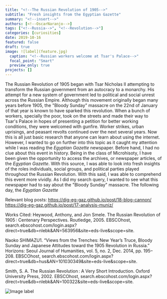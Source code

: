 ```yaml
---
title: "<!--The Russian Revolution of 1905-->"
subtitle: "Fresh insights from the Egyptian Gazette"
summary: "<!--insert-->"
authors: [<!--OscarNaranjo-->]
tags: ["<!--Russia-->", "<!--Revolution-->"]
categories: [curiosities]
date: 2019-10-16
featured: false
draft: true
image: ![label](feature.jpg)
  caption: "<!--Russian workers welcome at Tsar's Palace-->"
  focal_point: "Smart"
  preview_only: true
projects: []
---
```

The Russian Revolution of 1905 began with Tsar Nicholas II attempting to transform the Russian government from an autocracy to a monarchy. His attempt for a new system of government led to political and social unrest across the Russian Empire. Although this movement originally began many years before 1905, the "Bloody Sunday" massacre on the 22nd of January of that year is known to have sparked this revolution. When a bunch of workers, specially the poor, took on the streets and made their way to Tsar's Palace in hopes of presenting a petition for better working conditions, they were welcomed with gunfire. Worker strikes, urban uprisings, and peasant revolts continued  over the next several years. Now this is all just basic research that anyone can learn about using the internet. However, I wanted to go on further into this topic as it caught my attention while I was reading the _Egyptian Gazette_ newspaper. Before hand, I had no clue about this event in history. Being in the class of Microhisoty, I have been given the opportunity to access the archives, or newspaper articles, of the _Egyptian Gazette_. With this source, I was able to look into fresh insights of the roles individuals, social groups, and political parties played throughout the Russian Revolution. With this said, I was able to comprehend this event more vividly. As I did my search query, I wanted to see what this newspaper had to say about the "Bloody Sunday" massacre. The following day, the _Egyptian Gazette_


Relevant blog posts:
https://dig-eg-gaz.github.io/post/18-blog-cannon/
https://dig-eg-gaz.github.io/post/17-analysis-muniz/

Works Cited:
Heywood, Anthony, and Jon Smele. The Russian Revolution of 1905 : Centenary Perspectives. Routledge, 2005. EBSCOhost, search.ebscohost.com/login.aspx?direct=true&db=nlebk&AN=563956&site=eds-live&scope=site.

Naoko SHIMAZU1. “Views from the Trenches: New Year’s Truce, Bloody Sunday and Japanese Attitudes toward the 1905 Revolution in Russia.” Horizons: Seoul Journal of Humanities, vol. 5, no. 2, Dec. 2014, pp. 195–208. EBSCOhost, search.ebscohost.com/login.aspx?direct=true&db=hus&AN=101030349&site=eds-live&scope=site.

Smith, S. A. The Russian Revolution : A Very Short Introduction. Oxford University Press, 2002. EBSCOhost, search.ebscohost.com/login.aspx?direct=true&db=nlebk&AN=100322&site=eds-live&scope=site.

![Image label](image-file-name.png "Caption")
